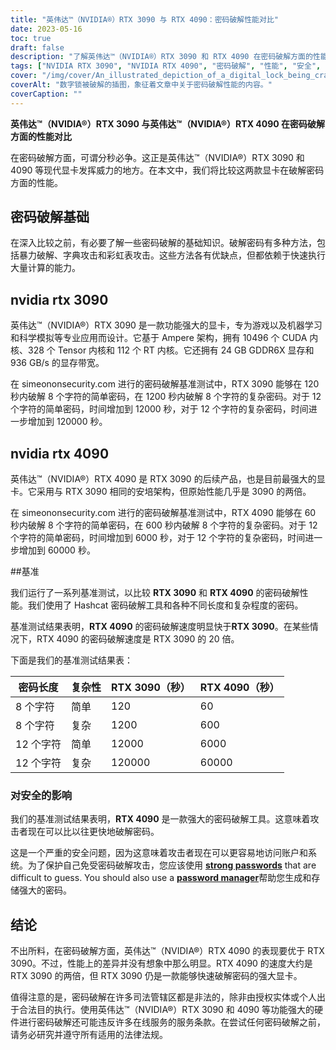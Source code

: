 ```yaml
---
title: "英伟达™（NVIDIA®）RTX 3090 与 RTX 4090：密码破解性能对比"
date: 2023-05-16
toc: true
draft: false
description: "了解英伟达™（NVIDIA®）RTX 3090 和 RTX 4090 在密码破解方面的性能差距，强调安全影响和保护措施。"
tags: ["NVIDIA RTX 3090", "NVIDIA RTX 4090", "密码破解", "性能", "安全", "密码保护", "网络安全", "基准", "GPU", "密码管理器", "强密码", "双因素认证", "政府法规", "CISA", "GDPR", "数据安全", "硬件对比", "密码安全", "图形卡", "密码强度"]
cover: "/img/cover/An_illustrated_depiction_of_a_digital_lock_being_cracked.png"
coverAlt: "数字锁被破解的插图，象征着文章中关于密码破解性能的内容。"
coverCaption: ""
---
```


**英伟达™（NVIDIA®）RTX 3090 与英伟达™（NVIDIA®）RTX 4090 在密码破解方面的性能对比**

在密码破解方面，可谓分秒必争。这正是英伟达™（NVIDIA®）RTX 3090 和 4090 等现代显卡发挥威力的地方。在本文中，我们将比较这两款显卡在破解密码方面的性能。

## 密码破解基础

在深入比较之前，有必要了解一些密码破解的基础知识。破解密码有多种方法，包括暴力破解、字典攻击和彩虹表攻击。这些方法各有优缺点，但都依赖于快速执行大量计算的能力。

## nvidia rtx 3090

英伟达™（NVIDIA®）RTX 3090 是一款功能强大的显卡，专为游戏以及机器学习和科学模拟等专业应用而设计。它基于 Ampere 架构，拥有 10496 个 CUDA 内核、328 个 Tensor 内核和 112 个 RT 内核。它还拥有 24 GB GDDR6X 显存和 936 GB/s 的显存带宽。

在 simeononsecurity.com 进行的密码破解基准测试中，RTX 3090 能够在 120 秒内破解 8 个字符的简单密码，在 1200 秒内破解 8 个字符的复杂密码。对于 12 个字符的简单密码，时间增加到 12000 秒，对于 12 个字符的复杂密码，时间进一步增加到 120000 秒。

## nvidia rtx 4090

英伟达™（NVIDIA®）RTX 4090 是 RTX 3090 的后续产品，也是目前最强大的显卡。它采用与 RTX 3090 相同的安培架构，但原始性能几乎是 3090 的两倍。

在 simeononsecurity.com 进行的密码破解基准测试中，RTX 4090 能够在 60 秒内破解 8 个字符的简单密码，在 600 秒内破解 8 个字符的复杂密码。对于 12 个字符的简单密码，时间增加到 6000 秒，对于 12 个字符的复杂密码，时间进一步增加到 60000 秒。

##基准

我们运行了一系列基准测试，以比较 **RTX 3090** 和 **RTX 4090** 的密码破解性能。我们使用了 Hashcat 密码破解工具和各种不同长度和复杂程度的密码。

基准测试结果表明，**RTX 4090** 的密码破解速度明显快于**RTX 3090**。在某些情况下，RTX 4090 的密码破解速度是 RTX 3090 的 20 倍。

下面是我们的基准测试结果表：

密码长度 | 复杂性 | RTX 3090（秒） | RTX 4090（秒）
--- | --- | --- | ---
8 个字符 | 简单 | 120 | 60
8 个字符 | 复杂 | 1200 | 600
12 个字符 | 简单 | 12000 | 6000
12 个字符 | 复杂 | 120000 | 60000

### 对安全的影响

我们的基准测试结果表明，**RTX 4090** 是一款强大的密码破解工具。这意味着攻击者现在可以比以往更快地破解密码。

这是一个严重的安全问题，因为这意味着攻击者现在可以更容易地访问账户和系统。为了保护自己免受密码破解攻击，您应该使用 [**strong passwords**](https://simeononsecurity.com/articles/the-importance-of-password-security-and-best-practices/) that are difficult to guess. You should also use a [**password manager**](https://simeononsecurity.com/articles/bitwarden-and-keepassxc-vs-the-rest/)帮助您生成和存储强大的密码。

## 结论

不出所料，在密码破解方面，英伟达™（NVIDIA®）RTX 4090 的表现要优于 RTX 3090。不过，性能上的差异并没有想象中那么明显。RTX 4090 的速度大约是 RTX 3090 的两倍，但 RTX 3090 仍是一款能够快速破解密码的强大显卡。

值得注意的是，密码破解在许多司法管辖区都是非法的，除非由授权实体或个人出于合法目的执行。使用英伟达™（NVIDIA®）RTX 3090 和 4090 等功能强大的硬件进行密码破解还可能违反许多在线服务的服务条款。在尝试任何密码破解之前，请务必研究并遵守所有适用的法律法规。